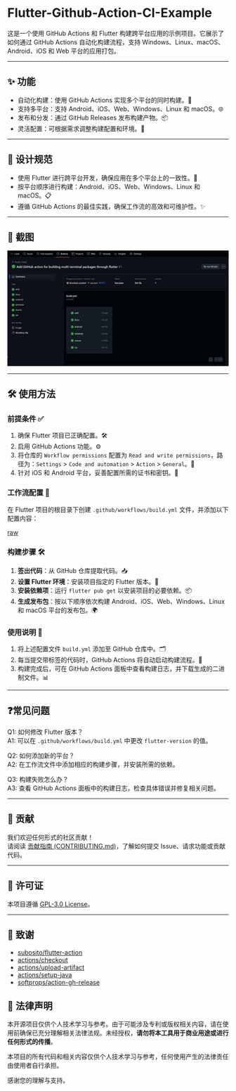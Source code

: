# Flutter-Github-Action-CI-Example

这是一个使用 GitHub Actions 和 Flutter 构建跨平台应用的示例项目。它展示了如何通过 GitHub Actions 自动化构建流程，支持 Windows、Linux、macOS、Android、iOS 和 Web 平台的应用打包。

---

## ✨ 功能

- 自动化构建：使用 GitHub Actions 实现多个平台的同时构建。🚀
- 支持多平台：支持 Android、iOS、Web、Windows、Linux 和 macOS。🌐
- 发布和分发：通过 GitHub Releases 发布构建产物。📦
- 灵活配置：可根据需求调整构建配置和环境。🔧

---

## 🎨 设计规范

- 使用 Flutter 进行跨平台开发，确保应用在多个平台上的一致性。🌈
- 按平台顺序进行构建：Android、iOS、Web、Windows、Linux 和 macOS。📋
- 遵循 GitHub Actions 的最佳实践，确保工作流的高效和可维护性。✨

---

## 📸 截图

![](./doc/42d6b845959177a9334d882ce474b541_MD5.jpeg)

---

## 🛠️ 使用方法

### 前提条件 ✅

1. 确保 Flutter 项目已正确配置。🛠️
2. 启用 GitHub Actions 功能。⚙️
3. 将仓库的 `Workflow permissions` 配置为 `Read and write permissions`，路径为：`Settings` > `Code and automation` > `Action` > `General`。🔑
4. 针对 iOS 和 Android 平台，妥善配置所需的证书和密钥。📄

### 工作流配置 📝

在 Flutter 项目的根目录下创建 `.github/workflows/build.yml` 文件，并添加以下配置内容：

[raw](./.github/workflows/build.yml)

### 构建步骤 🛠️

1. **签出代码**：从 GitHub 仓库提取代码。📥
2. **设置 Flutter 环境**：安装项目指定的 Flutter 版本。🚀
3. **安装依赖项**：运行 `flutter pub get` 以安装项目的必要依赖。📦
4. **生成发布包**：按以下顺序依次构建 Android、iOS、Web、Windows、Linux 和 macOS 平台的发布包。🌍

### 使用说明 📌

1. 将上述配置文件 `build.yml` 添加至 GitHub 仓库中。🗂️
2. 每当提交带标签的代码时，GitHub Actions 将自动启动构建流程。🔄
3. 构建完成后，可在 GitHub Actions 面板中查看构建日志，并下载生成的二进制文件。📊

---

## ❓常见问题

Q1: 如何修改 Flutter 版本？  
A1: 可以在 `.github/workflows/build.yml` 中更改 `flutter-version` 的值。  

Q2: 如何添加新的平台？  
A2: 在工作流文件中添加相应的构建步骤，并安装所需的依赖。  

Q3: 构建失败怎么办？  
A3: 查看 GitHub Actions 面板中的构建日志，检查具体错误并修复相关问题。  

---

## 🤝 贡献

我们欢迎任何形式的社区贡献！  
请阅读 [贡献指南 (CONTRIBUTING.md)](CONTRIBUTING.md)，了解如何提交 Issue、请求功能或贡献代码。

---

## 📜 许可证

本项目遵循 [GPL-3.0 License](LICENSE)。

---

## 🙏 致谢

- [subosito/flutter-action](https://github.com/subosito/flutter-action)
- [actions/checkout](https://github.com/actions/checkout)
- [actions/upload-artifact](https://github.com/actions/upload-artifact)
- [actions/setup-java](https://github.com/actions/setup-java)
- [softprops/action-gh-release](https://github.com/softprops/action-gh-release)

## 📢 法律声明

本开源项目仅供个人技术学习与参考。由于可能涉及专利或版权相关内容，请在使用前确保已充分理解相关法律法规。未经授权，**请勿将本工具用于商业用途或进行任何形式的传播**。

本项目的所有代码和相关内容仅供个人技术学习与参考，任何使用产生的法律责任由使用者自行承担。

感谢您的理解与支持。

